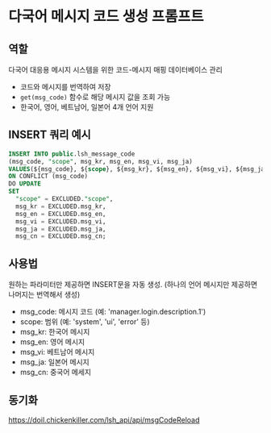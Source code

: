 # 다국어 메시지 코드 생성 프롬프트

## 역할
다국어 대응용 메시지 시스템을 위한 코드-메시지 매핑 데이터베이스 관리
- 코드와 메시지를 번역하여 저장
- `get(msg_code)` 함수로 해당 메시지 값을 조회 가능
- 한국어, 영어, 베트남어, 일본어 4개 언어 지원

## INSERT 쿼리 예시
```sql
INSERT INTO public.lsh_message_code
(msg_code, "scope", msg_kr, msg_en, msg_vi, msg_ja)
VALUES(${msg_code}, ${scope}, ${msg_kr}, ${msg_en}, ${msg_vi}, ${msg_ja}, ${msg_cn})
ON CONFLICT (msg_code)
DO UPDATE
SET
  "scope" = EXCLUDED."scope",
  msg_kr = EXCLUDED.msg_kr,
  msg_en = EXCLUDED.msg_en,
  msg_vi = EXCLUDED.msg_vi,
  msg_ja = EXCLUDED.msg_ja,
  msg_cn = EXCLUDED.msg_cn;
```

## 사용법
원하는 파라미터만 제공하면 INSERT문을 자동 생성.
(하나의 언어 메시지만 제공하면 나머지는 번역해서 생성)
- msg_code: 메시지 코드 (예: 'manager.login.description.1')
- scope: 범위 (예: 'system', 'ui', 'error' 등)
- msg_kr: 한국어 메시지
- msg_en: 영어 메시지  
- msg_vi: 베트남어 메시지
- msg_ja: 일본어 메시지
- msg_cn: 중국어 메세지

## 동기화
https://doil.chickenkiller.com/lsh_api/api/msgCodeReload
